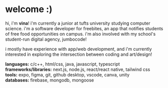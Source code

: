 <h1> welcome :) </h1>

hi, i'm **vina**! i'm currently a junior at tufts university studying computer science. i'm a software developer for freebites, an app that notifies students of free food opportunities on campus. i'm also involved with my school's student-run digital agency, jumbocode!

i mostly have experience with app/web development, and i'm currently interested in exploring the intersection between coding and art/design!

**languages:** c/c++, html/css, java, javascript, typescript </br>
**frameworks/libraries:** next.js, node.js, react/react native, tailwind css </br>
**tools:** expo, figma, git, github desktop, vscode, canva, unity </br>
**databases:** firebase, mongodb, mongoose
